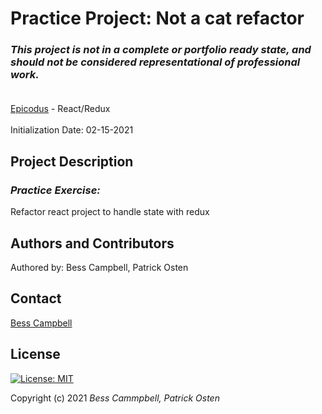 # Practice Project: Not a cat refactor
### _This project is not in a complete or portfolio ready state, and should not be considered representational of professional work._<br><br>

[Epicodus](https://www.epicodus.com/) - React/Redux<br><br>
Initialization Date: 02-15-2021

## Project Description
### _Practice Exercise:_<br>
Refactor react project to handle state with redux

## Authors and Contributors
Authored by: Bess Campbell, Patrick Osten

## Contact
[Bess Campbell](mailto:bess.k.campbell@gmail.com)

## License

[![License: MIT](https://img.shields.io/badge/License-MIT-yellow.svg)](https://opensource.org/licenses/MIT)

Copyright (c) 2021 *_Bess Cammpbell, Patrick Osten_*
